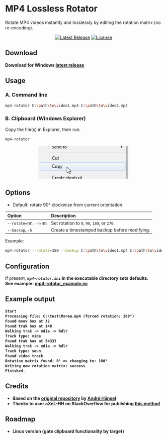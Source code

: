 # MP4 Lossless Rotator


Rotate MP4 videos instantly and losslessly by editing the rotation matrix (no re-encoding).
<p align="center">
	<a href="https://github.com/vanowm/MP4-Lossless-Rotator/releases/latest"><img src="https://img.shields.io/github/v/release/vanowm/MP4-Lossless-Rotator?label=Latest%20Release" alt="Latest Release"></a>
	<a href="https://github.com/vanowm/MP4-Lossless-Rotator/blob/master/LICENSE"><img src="https://img.shields.io/github/license/vanowm/MP4-Lossless-Rotator.svg" alt="License"></a>
</p>

## Download

**Download for Windows [latest release](https://github.com/vanowm/MP4-Lossless-Rotator/releases/latest/download/mp4-rotator-x86_64-pc-windows-msvc.zip)**


## Usage

### A. Command line
```sh
mp4-rotator C:\path\to\video1.mp4 C:\path\to\video2.mp4
```

### B. Clipboard (Windows Explorer)
Copy the file(s) in Explorer, then run:
```sh
mp4-rotator
```
<p align="center"><img src="docs/copy.png" width="300" alt="Copy to clipboard"></p>

## Options
- Default: rotate 90° clockwise from current orientation.

| Option | Description |
|:--|:--|
| `--rotate=`nn, `-r=`nn | Set rotation to `0`, `90`, `180`, or `270`. |
| `--backup`, `-b` | Create a timestamped backup before modifying. |

Example:
```sh
mp4-rotator --rotate=180 --backup C:\path\to\video1.mp4 C:\path\to\video2.mp4
```

## Configuration
If present, _<b>`mp4-rotator.ini`<b>_ in the executable directory sets defaults.<br>See example:
[mp4-rotator_example.ini](https://github.com/vanowm/MP4-Lossless-Rotator/blob/master/mp4-rotator_example.ini)

## Example output
```text
Start
Processing file: C:\test\Marea.mp4 (forced rotation: 180°)
Found moov box at 32
Found trak box at 148
Walking trak -> mdia -> hdlr
Track type: vide
Found trak box at 34333
Walking trak -> mdia -> hdlr
Track type: soun
Found video track
Rotation matrix found: 0° => changing to: 180°
Writing new rotation matrix: success
Finished.
```

## Credits

- Based on the [original repository](https://gitlab.com/AndreKR/mp4-rotator) by [André Hänsel](https://gitlab.com/AndreKR)
- Thanks to user aXeL-HH on StackOverflow for publishing [this method](https://stackoverflow.com/questions/25031557/rotate-mp4-videos-without-re-encoding/49535017#49535017)



## Roadmap
- Linux version (gate clipboard functionality by target)

